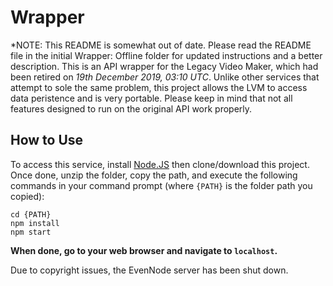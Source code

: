 # Wrapper
*NOTE: This README is somewhat out of date. Please read the README file in the initial Wrapper: Offline folder for updated instructions and a better description.
This is an API wrapper for the Legacy Video Maker, which had been retired on *19th December 2019, 03:10 UTC*.	Unlike other services that attempt to sole the same problem, this project allows the LVM to access data peristence and is very portable.	Please keep in mind that not all features designed to run on the original API work properly.
## How to Use
To access this service, install [Node.JS](https://nodejs.org/en/) then clone/download this project.	Once done, unzip the folder, copy the path, and execute the following commands in your command prompt (where `{PATH}` is the folder path you copied):
```console
cd {PATH}
npm install
npm start
```
**When done, go to your web browser and navigate to `localhost`.**

Due to copyright issues, the EvenNode server has been shut down.
